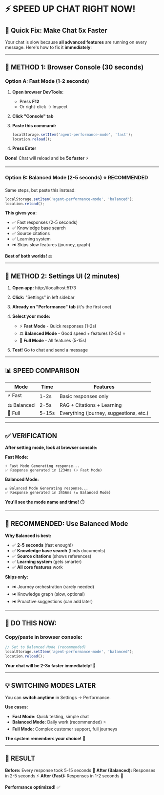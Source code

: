 # ⚡ SPEED UP CHAT RIGHT NOW!

## 🎯 **Quick Fix: Make Chat 5x Faster**

Your chat is slow because **all advanced features** are running on every message. Here's how to fix it **immediately**:

---

## 🚀 **METHOD 1: Browser Console (30 seconds)**

### **Option A: Fast Mode (1-2 seconds)**

1. **Open browser DevTools:**
   - Press **F12**
   - Or right-click → Inspect

2. **Click "Console" tab**

3. **Paste this command:**
   ```javascript
   localStorage.setItem('agent-performance-mode', 'fast');
   location.reload();
   ```

4. **Press Enter**

**Done!** Chat will reload and be **5x faster** ⚡

---

### **Option B: Balanced Mode (2-5 seconds) ⭐ RECOMMENDED**

Same steps, but paste this instead:

```javascript
localStorage.setItem('agent-performance-mode', 'balanced');
location.reload();
```

**This gives you:**
- ✅ Fast responses (2-5 seconds)
- ✅ Knowledge base search
- ✅ Source citations
- ✅ Learning system
- ⏭️ Skips slow features (journey, graph)

**Best of both worlds!** ⚖️

---

## 🎨 **METHOD 2: Settings UI (2 minutes)**

1. **Open app:** http://localhost:5173

2. **Click:** "Settings" in left sidebar

3. **Already on "Performance" tab** (it's the first one)

4. **Select your mode:**
   - ⚡ **Fast Mode** - Quick responses (1-2s)
   - ⚖️ **Balanced Mode** - Good speed + features (2-5s) ⭐
   - 🌟 **Full Mode** - All features (5-15s)

5. **Test!** Go to chat and send a message

---

## 📊 **SPEED COMPARISON**

| Mode | Time | Features |
|------|------|----------|
| ⚡ Fast | 1-2s | Basic responses only |
| ⚖️ Balanced | 2-5s | RAG + Citations + Learning |
| 🌟 Full | 5-15s | Everything (journey, suggestions, etc.) |

---

## ✅ **VERIFICATION**

**After setting mode, look at browser console:**

**Fast Mode:**
```
⚡ Fast Mode Generating response...
✅ Response generated in 1234ms (⚡ Fast Mode)
```

**Balanced Mode:**
```
⚖️ Balanced Mode Generating response...
✅ Response generated in 3456ms (⚖️ Balanced Mode)
```

**You'll see the mode name and time!** ⏱️

---

## 🎯 **RECOMMENDED: Use Balanced Mode**

**Why Balanced is best:**
- ✅ **2-5 seconds** (fast enough!)
- ✅ **Knowledge base search** (finds documents)
- ✅ **Source citations** (shows references)
- ✅ **Learning system** (gets smarter)
- ✅ **All core features** work

**Skips only:**
- ⏭️ Journey orchestration (rarely needed)
- ⏭️ Knowledge graph (slow, optional)
- ⏭️ Proactive suggestions (can add later)

---

## 🚀 **DO THIS NOW:**

### **Copy/paste in browser console:**

```javascript
// Set to Balanced Mode (recommended)
localStorage.setItem('agent-performance-mode', 'balanced');
location.reload();
```

**Your chat will be 2-3x faster immediately!** 🎉

---

## 💡 **SWITCHING MODES LATER**

You can **switch anytime** in Settings → Performance.

**Use cases:**
- **Fast Mode:** Quick testing, simple chat
- **Balanced Mode:** Daily work (recommended) ⭐
- **Full Mode:** Complex customer support, full journeys

**The system remembers your choice!** 💾

---

## 🎊 **RESULT**

**Before:** Every response took 5-15 seconds 🐌
**After (Balanced):** Responses in 2-5 seconds ⚡
**After (Fast):** Responses in 1-2 seconds 🚀

**Performance optimized!** ✅


